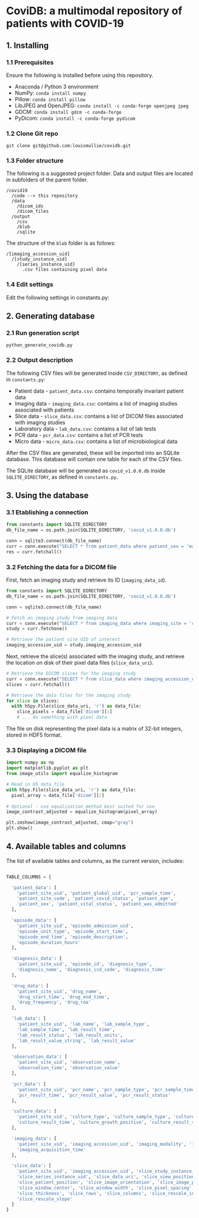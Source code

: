 # CoviDB: a multimodal repository of patients with COVID-19

## 1. Installing

### 1.1 Prerequisites

Ensure the following is installed before using this repository.

- Anaconda / Python 3 environment
- NumPy: `conda install numpy`
- Pillow: `conda install pillow`
- LibJPEG and OpenJPEG: `conda install -c conda-forge openjpeg jpeg`
- GDCM: `conda install gdcm -c conda-forge`
- PyDicom: `conda install -c conda-forge pydicom`

### 1.2 Clone Git repo

`git clone git@github.com:louismullie/covidb.git`

### 1.3 Folder structure

The following is a suggested project folder. Data and output files are located in subfolders of the parent folder. 

```
/covid19
  /code --> this repository
  /data
    /dicom_ids
    /dicom_files
  /output
    /csv
    /blob
    /sqlite
```

The structure of the `blob` folder is as follows:

```
/[imaging_accession_uid]
  /[study_instance_uid]
    /[series_instance_uid]
      .csv files containing pixel data
```

### 1.4 Edit settings

Edit the following settings in constants.py:

## 2. Generating database

### 2.1 Run generation script

`python_generate_covidb.py`

### 2.2 Output description

The following CSV files will be generated inside `CSV_DIRECTORY`, as defined in `constants.py`:

- Patient data - `patient_data.csv`: contains temporally invariant patient data
- Imaging data - `imaging_data.csv`: contains a list of imaging studies associated with patients
- Slice data - `slice_data.csv`: contains a list of DICOM files associated with imaging studies
- Laboratory data - `lab_data.csv`: contains a list of lab tests
- PCR data - `pcr_data.csv`: contains a list of PCR tests
- Micro data - `micro_data.csv`: contains a list of microbiological data

After the CSV files are generated, these will be imported into an SQLite database. This database will contain one table for each of the CSV files. 

The SQLite database will be generated as `covid_v1.0.0.db` inside `SQLITE_DIRECTORY`, as defined in `constants.py`.

## 3. Using the database

### 3.1 Etablishing a connection

```python
from constants import SQLITE_DIRECTORY
db_file_name = os.path.join(SQLITE_DIRECTORY, 'covid_v1.0.0.db')

conn = sqlite3.connect(db_file_name)
curr = conn.execute("SELECT * from patient_data where patient_sex = 'male' AND patient_covid_status='positive'")
res = curr.fetchall()
```

### 3.2 Fetching the data for a DICOM file

First, fetch an imaging study and retrieve its ID (`imaging_data_id`).

```python
from constants import SQLITE_DIRECTORY
db_file_name = os.path.join(SQLITE_DIRECTORY, 'covid_v1.0.0.db')

conn = sqlite3.connect(db_file_name)

# Fetch an imaging study from imaging data
curr = conn.execute("SELECT * from imaging_data where imaging_site = 'chest' LIMIT 1")
study = curr.fetchone()

# Retrieve the patient site UID of interest
imaging_accession_uid = study.imaging_accession_uid
```

Next, retrieve the slice(s) associated with the imaging study, and retrieve the location on disk of their pixel data files (`slice_data_uri`).

```python
# Retrieve the DICOM slices for the imaging study
curr = conn.execute("SELECT * from slice_data where imaging_accession_uid = '%s'" % imaging_accession_uid)
slices = curr.fetchall()

# Retrieve the data files for the imaging study
for slice in slices:
  with h5py.File(slice_data_uri, 'r') as data_file:
    slice_pixels = data_file['dicom'][:]
    # ... do something with pixel data
```

The file on disk representing the pixel data is a matrix of 32-bit integers, stored in HDF5 format.

### 3.3 Displaying a DICOM file
```python
import numpy as np
import matplotlib.pyplot as plt
from image_utils import equalize_histogram

# Read in H5 data file
with h5py.File(slice_data_uri, 'r') as data_file:
  pixel_array = data_file['dicom'][:]
    
# Optional - use equalization method best suited for use
image_contrast_adjusted = equalize_histogram(pixel_array)

plt.imshow(image_contrast_adjusted, cmap="gray")
plt.show()
```

## 4. Available tables and columns

The list of available tables and columns, as the current version, includes:

```python

TABLE_COLUMNS = {

  'patient_data': [
    'patient_site_uid', 'patient_global_uid', 'pcr_sample_time', 
    'patient_site_code', 'patient_covid_status', 'patient_age', 
    'patient_sex', 'patient_vital_status', 'patient_was_admitted'
  ],

  'episode_data': [
    'patient_site_uid', 'episode_admission_uid', 
    'episode_unit_type', 'episode_start_time', 
    'episode_end_time', 'episode_description', 
    'episode_duration_hours'
  ],

  'diagnosis_data': [
    'patient_site_uid', 'episode_id', 'diagnosis_type',
    'diagnosis_name', 'diagnosis_icd_code', 'diagnosis_time'
  ],

  'drug_data': [
    'patient_site_uid', 'drug_name', 
    'drug_start_time', 'drug_end_time',
    'drug_frequency', 'drug_roa'
  ],

  'lab_data': [
    'patient_site_uid', 'lab_name', 'lab_sample_type', 
    'lab_sample_time', 'lab_result_time', 
    'lab_result_status', 'lab_result_units',
    'lab_result_value_string', 'lab_result_value'
  ],

  'observation_data': [
    'patient_site_uid', 'observation_name', 
    'observation_time', 'observation_value'
  ],

  'pcr_data': [
    'patient_site_uid', 'pcr_name', 'pcr_sample_type', 'pcr_sample_time', 
    'pcr_result_time', 'pcr_result_value', 'pcr_result_status'
  ],

  'culture_data': [
    'patient_site_uid', 'culture_type', 'culture_sample_type', 'culture_sample_time', 
    'culture_result_time', 'culture_growth_positive', 'culture_result_status'
  ],

  'imaging_data': [
    'patient_site_uid', 'imaging_accession_uid', 'imaging_modality', 'imaging_body_site',
    'imaging_acquisition_time'
  ],

  'slice_data': [
    'patient_site_uid', 'imaging_accession_uid', 'slice_study_instance_uid', 
    'slice_series_instance_uid', 'slice_data_uri', 'slice_view_position', 
    'slice_patient_position', 'slice_image_orientation', 'slice_image_position', 
    'slice_window_center', 'slice_window_width', 'slice_pixel_spacing', 
    'slice_thickness', 'slice_rows', 'slice_columns', 'slice_rescale_intercept', 
    'slice_rescale_slope'
  ]
}
```
